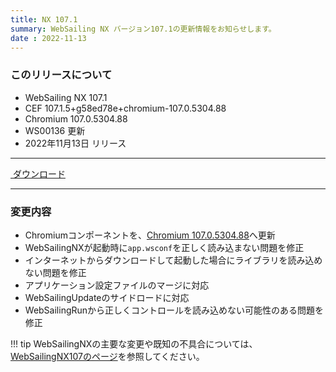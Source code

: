 ```yaml
---
title: NX 107.1
summary: WebSailing NX バージョン107.1の更新情報をお知らせします。
date : 2022-11-13
---
```

### このリリースについて

* WebSailing NX 107.1
* CEF 107.1.5+g58ed78e+chromium-107.0.5304.88
* Chromium 107.0.5304.88
* WS00136 更新
* 2022年11月13日 リリース

---
<a href="https://download.wsoft.ws/WS00136" class="btn btn-primary btn-lg"><i class="bi bi-download"></i>&nbsp;ダウンロード</a>

---

### 変更内容

* Chromiumコンポーネントを、[Chromium 107.0.5304.88](https://chromereleases.googleblog.com/2022/10/stable-channel-update-for-desktop_27.html)へ更新
* WebSailingNXが起動時に`app.wsconf`を正しく読み込まない問題を修正
* インターネットからダウンロードして起動した場合にライブラリを読み込めない問題を修正
* アプリケーション設定ファイルのマージに対応
* WebSailingUpdateのサイドロードに対応
* WebSailingRunから正しくコントロールを読み込めない可能性のある問題を修正

!!! tip
    WebSailingNXの主要な変更や既知の不具合については、[WebSailingNX107のページ](../1070)を参照してください。
